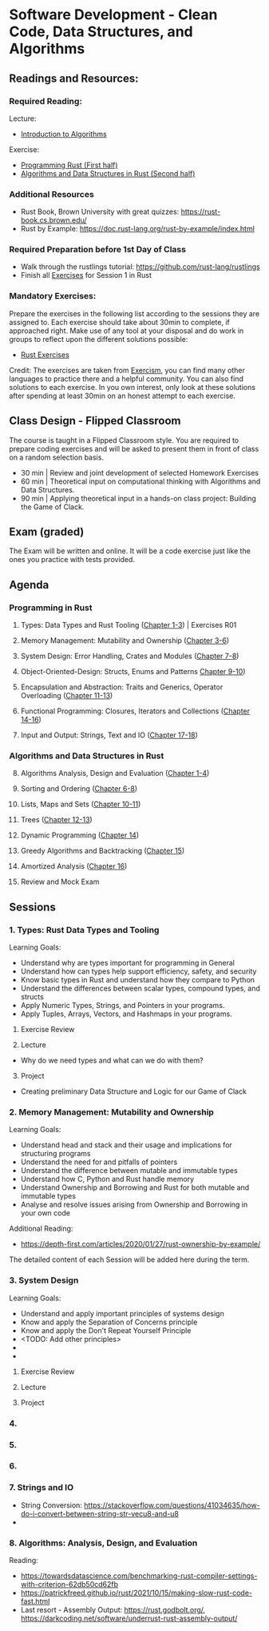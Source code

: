# Software Development - Clean Code, Data Structures, and Algorithms

## Readings and Resources:


### Required Reading:

Lecture:
- [Introduction to Algorithms](https://ebookcentral.proquest.com/lib/th-deggendorf/detail.action?docID=6925615)

Exercise:
- [Programming Rust (First half)](https://ebookcentral.proquest.com/lib/th-deggendorf/detail.action?docID=6643397)
- [Algorithms and Data Structures in Rust (Second half)](https://www.packtpub.com/product/hands-on-data-structures-and-algorithms-with-rust/9781788995528)
### Additional Resources

- Rust Book, Brown University with great quizzes: https://rust-book.cs.brown.edu/
- Rust by Example: https://doc.rust-lang.org/rust-by-example/index.html

### Required Preparation before 1st Day of Class

- Walk through the rustlings tutorial: https://github.com/rust-lang/rustlings
- Finish all [Exercises](././rust_assignments.md) for Session 1 in Rust


### Mandatory Exercises:

Prepare the exercises in the following list according to the sessions they are assigned to. Each exercise should take about 30min to complete, if approached right. Make use of any tool at your disposal and do work in groups to reflect upon the different solutions possible:

- [Rust Exercises](././rust_assignments.md)

Credit: The exercises are taken from [Exercism](http://www.exercism.org), you can find many other languages to practice there and a helpful community. You can also find solutions to each exercise. In you own interest, only look at these solutions after spending at least 30min on an honest attempt to each exercise.


## Class Design - Flipped Classroom

The course is taught in a Flipped Classroom style. You are required to prepare coding exercises and will be asked to present them in front of class on a random selection basis.

- 30 min | Review and joint development of selected Homework Exercises
- 60 min | Theoretical input on computational thinking with Algorithms and Data Structures.
- 90 min | Applying theoretical input in a hands-on class project: Building the Game of Clack.


## Exam (graded)

The Exam will be written and online. It will be a code exercise just like the ones you practice with tests provided.


## Agenda

### Programming in Rust

1. Types: Data Types and Rust Tooling ([Chapter 1-3](https://ebookcentral.proquest.com/lib/th-deggendorf/reader.action?docID=6643397&ppg=23)) | Exercises R01

2. Memory Management: Mutability and Ownership ([Chapter 3-6](https://ebookcentral.proquest.com/lib/th-deggendorf/reader.action?docID=6643397&ppg=101))
3. System Design: Error Handling, Crates and Modules ([Chapter 7-8](https://ebookcentral.proquest.com/lib/th-deggendorf/reader.action?docID=6643397&ppg=179))
4. Object-Oriented-Design: Structs, Enums and Patterns [Chapter 9-10](https://ebookcentral.proquest.com/lib/th-deggendorf/reader.action?docID=6643397&ppg=231))
5. Encapsulation and Abstraction: Traits and Generics, Operator Overloading ([Chapter 11-13](https://ebookcentral.proquest.com/lib/th-deggendorf/reader.action?docID=6643397&ppg=277))
6. Functional Programming: Closures, Iterators and Collections ([Chapter 14-16](https://ebookcentral.proquest.com/lib/th-deggendorf/reader.action?docID=6643397&ppg=349))
7. Input and Output: Strings, Text and IO ([Chapter 17-18](https://ebookcentral.proquest.com/lib/th-deggendorf/reader.action?docID=6643397&ppg=451))

### Algorithms and Data Structures in Rust

8. Algorithms Analysis, Design and Evaluation ([Chapter 1-4](https://ebookcentral.proquest.com/lib/th-deggendorf/reader.action?docID=6925615&ppg=21))

9. Sorting and Ordering ([Chapter 6-8](https://ebookcentral.proquest.com/lib/th-deggendorf/reader.action?docID=6925615&ppg=139))
10. Lists, Maps and Sets ([Chapter 10-11](https://ebookcentral.proquest.com/lib/th-deggendorf/reader.action?docID=6925615&ppg=214))

11. Trees ([Chapter 12-13](https://ebookcentral.proquest.com/lib/th-deggendorf/reader.action?docID=6925615&ppg=261))

12. Dynamic Programming ([Chapter 14](https://ebookcentral.proquest.com/lib/th-deggendorf/reader.action?docID=6925615&ppg=299))

13. Greedy Algorithms and Backtracking ([Chapter 15](https://ebookcentral.proquest.com/lib/th-deggendorf/reader.action?docID=6925615&ppg=344))

14. Amortized Analysis ([Chapter 16](https://ebookcentral.proquest.com/lib/th-deggendorf/reader.action?docID=6925615&ppg=369))

15. Review and Mock Exam



## Sessions

### 1. Types: Rust Data Types and Tooling

Learning Goals:
- Understand why are types important for programming in General
- Understand how can types help support efficiency, safety, and security
- Know basic types in Rust and understand how they compare to Python
- Understand the differences between scalar types, compound types, and structs
- Apply Numeric Types, Strings, and Pointers in your programs.
- Apply Tuples, Arrays, Vectors, and Hashmaps in your programs.

1. Exercise Review


2. Lecture

- Why do we need types and what can we do with them?

3. Project

- Creating preliminary Data Structure and Logic for our Game of Clack


### 2. Memory Management: Mutability and Ownership

Learning Goals:
- Understand head and stack and their usage and implications for structuring programs
- Understand the need for and pitfalls of pointers
- Understand the difference between mutable and immutable types
- Understand how C, Python and Rust handle memory
- Understand Ownership and Borrowing and Rust for both mutable and immutable types
- Analyse and resolve issues arising from Ownership and Borrowing in your own code


Additional Reading:
- https://depth-first.com/articles/2020/01/27/rust-ownership-by-example/

The detailed content of each Session will be added here during the term.

### 3. System Design

Learning Goals:
- Understand and apply important principles of systems design
- Know and apply the Separation of Concerns principle
- Know and apply the Don't Repeat Yourself Principle
- <TODO: Add other principles>
-
-

1. Exercise Review

2. Lecture

3. Project

### 4.

### 5.

### 6.

### 7. Strings and IO

- String Conversion: https://stackoverflow.com/questions/41034635/how-do-i-convert-between-string-str-vecu8-and-u8
-

### 8. Algorithms: Analysis, Design, and Evaluation


Reading:

- https://towardsdatascience.com/benchmarking-rust-compiler-settings-with-criterion-62db50cd62fb
- https://patrickfreed.github.io/rust/2021/10/15/making-slow-rust-code-fast.html
- Last resort - Assembly Output: https://rust.godbolt.org/, https://darkcoding.net/software/underrust-rust-assembly-output/
